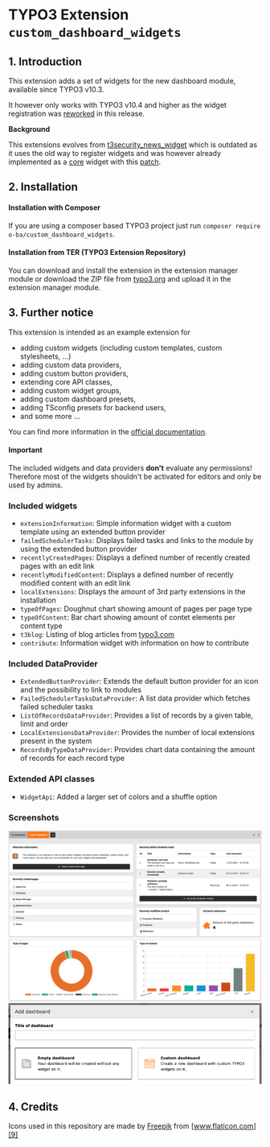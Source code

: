 # TYPO3 Extension ``custom_dashboard_widgets``

## 1. Introduction

This extension adds a set of widgets for the new dashboard module, available since TYPO3 v10.3.

It however only works with TYPO3 v10.4 and higher as the widget registration was [reworked][1] in this release.

**Background**

This extensions evolves from [t3security_news_widget][2] which is outdated as it uses the old way to register widgets
and was however already implemented as a [core][3] widget with this [patch][4].

## 2. Installation

#### Installation with Composer

If you are using a composer based TYPO3 project just run `composer require o-ba/custom_dashboard_widgets`.

#### Installation from TER (TYPO3 Extension Repository)

You can download and install the extension in the extension manager module or download the ZIP file from [typo3.org][5]
and upload it in the extension manager module.

## 3. Further notice

This extension is intended as an example extension for
- adding custom widgets (including custom templates, custom stylesheets, ...)
- adding custom data providers,
- adding custom button providers,
- extending core API classes,
- adding custom widget groups,
- adding custom dashboard presets,
- adding TSconfig presets for backend users,
- and some more ...

You can find more information in the [official documentation][6].

#### Important
The included widgets and data providers **don't** evaluate any permissions! Therefore most of the widgets shouldn't be
activated for editors and only be used by admins.

### Included widgets
- ``extensionInformation``: Simple information widget with a custom template using an extended button provider
- ``failedSchedulerTasks``: Displays failed tasks and links to the module by using the extended button provider
- ``recentlyCreatedPages``: Displays a defined number of recently created pages with an edit link
- ``recentlyModifiedContent``: Displays a defined number of recently modified content with an edit link
- ``localExtensions``: Displays the amount of 3rd party extensions in the installation
- ``typeOfPages``: Doughnut chart showing amount of pages per page type
- ``typeOfContent``: Bar chart showing amount of contet elements per content type
- ``t3blog``: Listing of blog articles from [typo3.com][7]
- ``contribute``: Information widget with information on how to contribute

### Included DataProvider
- ``ExtendedButtonProvider``: Extends the default button provider for an icon and the possibility to link to modules
- ``FailedSchedulerTasksDataProvider``: A list data provider which fetches failed scheduler tasks
- ``ListOfRecordsDataProvider``: Provides a list of records by a given table, limit and order
- ``LocalExtensionsDataProvider``: Provides the number of local extensions present in the system
- ``RecordsByTypeDataProvider``: Provides chart data containing the amount of records for each record type

### Extended API classes
- ``WidgetApi``: Added a larger set of colors and a shuffle option

### Screenshots

![Custom Dashboard 1](Documentation/Images/Screenshot-1.png?raw=true "Custom Dashboard 1")
![Custom Dashboard 2](Documentation/Images/Screenshot-2.png?raw=true "Custom Dashboard 2")
![Custom Dashboard Selection](Documentation/Images/Screenshot-3.png?raw=true "Custom Dashboard Selection")

## 4. Credits

Icons used in this repository are made by [Freepik][8] from [www.flaticon.com][9]

[1]: https://review.typo3.org/c/Packages/TYPO3.CMS/+/63563
[2]: https://github.com/o-ba/t3security_news_widget
[3]: https://github.com/TYPO3/TYPO3.CMS
[4]: https://review.typo3.org/c/Packages/TYPO3.CMS/+/63397
[5]: https://extensions.typo3.org/extension/custom_dashboard_widgets
[6]: https://docs.typo3.org/c/typo3/cms-dashboard/master/en-us/
[7]: https://typo3.com/blog
[8]: https://www.flaticon.com/authors/freepik
[9]: http://www.flaticon.com
